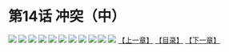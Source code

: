 # 第14话 冲突（中）
![](https://mhpic.xiaomingtaiji.net/comic/D/斗破苍穹拆分版/14话/1.jpg-zymk.middle.webp)
![](https://mhpic.xiaomingtaiji.net/comic/D/斗破苍穹拆分版/14话/2.jpg-zymk.middle.webp)
![](https://mhpic.xiaomingtaiji.net/comic/D/斗破苍穹拆分版/14话/3.jpg-zymk.middle.webp)
![](https://mhpic.xiaomingtaiji.net/comic/D/斗破苍穹拆分版/14话/4.jpg-zymk.middle.webp)
![](https://mhpic.xiaomingtaiji.net/comic/D/斗破苍穹拆分版/14话/5.jpg-zymk.middle.webp)
![](https://mhpic.xiaomingtaiji.net/comic/D/斗破苍穹拆分版/14话/6.jpg-zymk.middle.webp)
![](https://mhpic.xiaomingtaiji.net/comic/D/斗破苍穹拆分版/14话/7.jpg-zymk.middle.webp)
![](https://mhpic.xiaomingtaiji.net/comic/D/斗破苍穹拆分版/14话/8.jpg-zymk.middle.webp)
![](https://mhpic.xiaomingtaiji.net/comic/D/斗破苍穹拆分版/14话/9.jpg-zymk.middle.webp)
![](https://mhpic.xiaomingtaiji.net/comic/D/斗破苍穹拆分版/14话/10.jpg-zymk.middle.webp)
![](https://mhpic.xiaomingtaiji.net/comic/D/斗破苍穹拆分版/14话/11.jpg-zymk.middle.webp)
[【上一章】](./13.md)
[【目录】](./READMD.md)
[【下一章】](./15.md)
